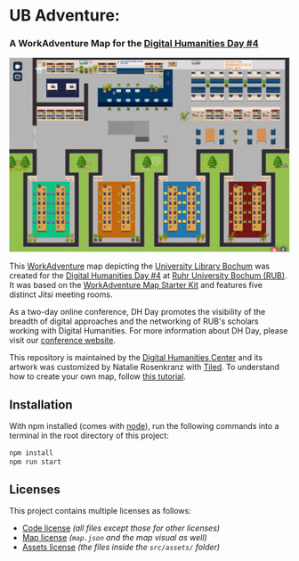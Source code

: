 # UB Adventure:
### A WorkAdventure Map for the [Digital Humanities Day #4](https://dhday.rub.de/)

![University Library Bochum map](./UB-Adventure.png)

This [WorkAdventure](https://workadventu.re) map depicting the [University Library Bochum](http://www.ub.rub.de/) was created for the [Digital Humanities Day #4](https://dhday.rub.de/) at [Ruhr University Bochum (RUB)](https://www.ruhr-uni-bochum.de/). It was based on the [WorkAdventure Map Starter Kit](https://github.com/thecodingmachine/workadventure-map-starter-kit) and features five distinct Jitsi meeting rooms.

As a two-day online conference, DH Day promotes the visibility of the breadth of digital approaches and the networking of RUB's scholars working with Digital Humanities. For more information about DH Day, please visit our [conference website](https://dhday.rub.de/).

This repository is maintained by the [Digital Humanities Center](https://dh.ub.rub.de/) and its artwork was customized by Natalie Rosenkranz with [Tiled](https://www.mapeditor.org/). To understand how to create your own map, follow [this tutorial](https://workadventu.re/map-building).

## Installation

With npm installed (comes with [node](https://nodejs.org/en/)), run the following commands into a terminal in the root directory of this project:

```shell
npm install
npm run start
```

## Licenses

This project contains multiple licenses as follows:

* [Code license](./LICENSE.code) *(all files except those for other licenses)*
* [Map license](./LICENSE.map) *(`map.json` and the map visual as well)*
* [Assets license](./LICENSE.assets) *(the files inside the `src/assets/` folder)*

